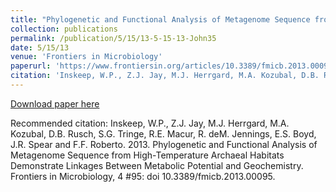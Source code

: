 ```yaml
---
title: "Phylogenetic and Functional Analysis of Metagenome Sequence from High-Temperature Archaeal Habitats Demonstrate Linkages Between Metabolic Potential and Geochemistry"
collection: publications
permalink: /publication/5/15/13-5-15-13-John35
date: 5/15/13
venue: 'Frontiers in Microbiology'
paperurl: 'https://www.frontiersin.org/articles/10.3389/fmicb.2013.00095/full'
citation: 'Inskeep, W.P., Z.J. Jay, M.J. Herrgard, M.A. Kozubal, D.B. Rusch, S.G. Tringe, R.E. Macur, R. deM. Jennings, E.S. Boyd, J.R. Spear and F.F. Roberto.  2013.  Phylogenetic and Functional Analysis of Metagenome Sequence from High-Temperature Archaeal Habitats Demonstrate Linkages Between Metabolic Potential and Geochemistry.  Frontiers in Microbiology, 4 #95: doi 10.3389/fmicb.2013.00095.'
---
```


<a href='https://www.frontiersin.org/articles/10.3389/fmicb.2013.00095/full'>Download paper here</a>

Recommended citation: Inskeep, W.P., Z.J. Jay, M.J. Herrgard, M.A. Kozubal, D.B. Rusch, S.G. Tringe, R.E. Macur, R. deM. Jennings, E.S. Boyd, J.R. Spear and F.F. Roberto.  2013.  Phylogenetic and Functional Analysis of Metagenome Sequence from High-Temperature Archaeal Habitats Demonstrate Linkages Between Metabolic Potential and Geochemistry.  Frontiers in Microbiology, 4 #95: doi 10.3389/fmicb.2013.00095.